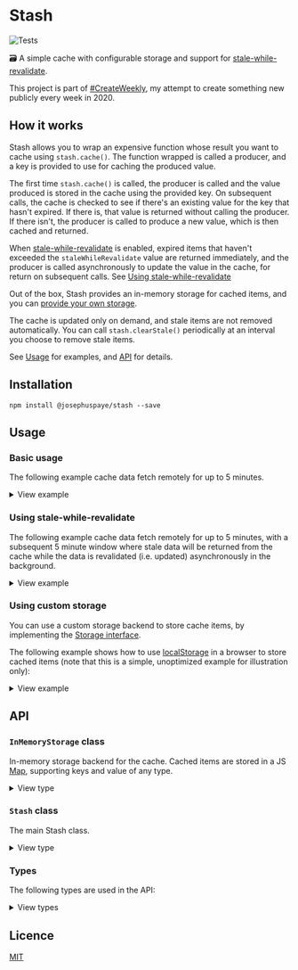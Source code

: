 # Stash

![Tests](https://github.com/JosephusPaye/stash/workflows/Tests/badge.svg)

🗃 A simple cache with configurable storage and support for [stale-while-revalidate](https://tools.ietf.org/html/rfc5861#section-3).

This project is part of [#CreateWeekly](https://twitter.com/JosephusPaye/status/1214853295023411200), my attempt to create something new publicly every week in 2020.

## How it works

Stash allows you to wrap an expensive function whose result you want to cache using `stash.cache()`. The function wrapped is called a producer, and a key is provided to use for caching the produced value.

The first time `stash.cache()` is called, the producer is called and the value produced is stored in the cache using the provided key. On subsequent calls, the cache is checked to see if there's an existing value for the key that hasn't expired. If there is, that value is returned without calling the producer. If there isn't, the producer is called to produce a new value, which is then cached and returned.

When [stale-while-revalidate](https://tools.ietf.org/html/rfc5861#section-3) is enabled, expired items that haven't exceeded the `staleWhileRevalidate` value are returned immediately, and the producer is called asynchronously to update the value in the cache, for return on subsequent calls. See [Using stale-while-revalidate](#using-stale-while-revalidate)

Out of the box, Stash provides an in-memory storage for cached items, and you can [provide your own storage](#using-custom-storage).

The cache is updated only on demand, and stale items are not removed automatically. You can call `stash.clearStale()` periodically at an interval you choose to remove stale items.

See [Usage](#usage) for examples, and [API](#api) for details.

## Installation

```
npm install @josephuspaye/stash --save
```

## Usage

### Basic usage

The following example cache data fetch remotely for up to 5 minutes.

<details>
<summary>View example</summary>

```js
import { Stash, InMemoryStorage } from '@josephuspaye/stash';

const stash = new Stash(new InMemoryStorage());

function timeout(interval) {
  return new Promise((resolve) => {
    setTimeout(resolve, interval * 1000);
  });
}

async function fetchData(url, maxAge) {
  return stash.cache(url, { maxAge }, async () => {
    console.log('fetching remote data...');
    const response = await fetch(url);
    return response.json();
  });
}

async function main() {
  const fiveMinutes = 5 * 50;
  const url = 'https://swapi.dev/api/people/4/?format=json';

  // On first call, the request will be made, and results will be cached for 5 minutes
  const data = await fetchData(url, fiveMinutes);
  console.log({ data });

  // Subsequent calls in the next 5 minutes will be resolved from the cache, without making a request
  const sameData = await fetchData(url, fiveMinutes);
  console.log(data === sameData); // true

  // Wait 5 minutes for `maxAge` to expire
  await timeout(fiveMinutes);

  // With the cache expired, the next call will make a request and return fresh data (which will be cached)
  const newData = await fetchData(url, fiveMinutes);
  console.log(data !== sameData); // true
}

main();
```

</details>

### Using stale-while-revalidate

The following example cache data fetch remotely for up to 5 minutes, with a subsequent 5 minute window where stale data will be returned from the cache while the data is revalidated (i.e. updated) asynchronously in the background.

<details>
<summary>View example</summary>

```js
import { Stash, InMemoryStorage } from '@josephuspaye/stash';

const stash = new Stash(new InMemoryStorage());

function timeout(interval) {
  return new Promise((resolve) => {
    setTimeout(resolve, interval * 1000);
  });
}

async function fetchData(url, maxAge, staleWhileRevalidate) {
  return stash.cache(url, { maxAge, staleWhileRevalidate }, async () => {
    console.log('fetching remote data...');
    const response = await fetch(url);
    return response.json();
  });
}

async function main() {
  const fiveMinutes = 5 * 60;
  const url = 'https://swapi.dev/api/people/4/?format=json';

  // On first call, the request is made and the results are cached for 5 minutes
  const data = await fetchData(url, fiveMinutes, fiveMinutes);
  console.log({ data });

  // Subsequent calls in the next 5 minutes are resolved from the cache, without making a request
  // Data resolved during this time is considered "fresh".
  const cachedData = await fetchData(url, fiveMinutes, fiveMinutes);
  console.log(data === cachedData); // true

  // Wait 5 minutes for `maxAge` to expire
  await timeout(fiveMinutes);

  // `maxAge` has be exceeded, making the cached data "stale". Because `staleWhileRevalidate` is set,
  // the stale data will be resolved from the cache immediately, while a request is made in the
  // background to update the data in the cache.
  const staleData = await fetchData(url, fiveMinutes, fiveMinutes);
  console.log(data === staleData); // true

  // The next call will get fresh data that was fetched when the previous call revalidated,
  // without making another request
  const revalidatedData = await fetchData(url, fiveMinutes, fiveMinutes);
  console.log(data !== revalidatedData); // true

  // Wait 10 minutes for `maxAge` and `staleWhileRevalidate` to expire
  await timeout(fiveMinutes * 2);

  // After the `staleWhileRevalidate` window expires, the next call will make a request and cache the results
  // are cached for 5 minutes, just like the very first call above
  const newData = await fetchData(url, fiveMinutes, fiveMinutes);
  console.log(data !== newData); // true
}

main();
```

</details>

### Using custom storage

You can use a custom storage backend to store cache items, by implementing the [Storage interface](#types).

The following example shows how to use [localStorage](https://developer.mozilla.org/en-US/docs/Web/API/Window/localStorage) in a browser to store cached items (note that this is a simple, unoptimized example for illustration only):

<details>
<summary>View example</summary>

```js
import { Stash, InMemoryStorage } from '@josephuspaye/stash';

class LocalStorage {
  constructor() {
    this.storageKey = 'stash-cache';
  }

  readLocalStorage() {
    return JSON.parse(localStorage.get(this.storageKey) || '{}');
  }

  size() {
    return Object.keys(this.readLocalStorage()).length;
  }

  has(key) {
    return this.readLocalStorage()[key] !== undefined;
  }

  get(key) {
    return this.readLocalStorage()[key];
  }

  set(key, value) {
    const cache = this.readLocalStorage();
    cache[key] = value;
    localStorage.set(this.storageKey, JSON.stringify(cache));
    return this;
  }

  delete(key) {
    const cache = this.readLocalStorage();

    if (cache[key] !== undefined) {
      delete cache[key];
      localStorage.set(this.storageKey, JSON.stringify(cache));
      return true;
    }

    return false;
  }

  clearMatching(matcher) {
    const cache = this.readLocalStorage();

    for (const [key, value] of Object.entries(cache)) {
      if (matcher(key, value)) {
        delete cache[key];
      }
    }

    localStorage.set(this.storageKey, JSON.stringify(cache));
  }

  clear() {
    localStorage.set(this.storageKey, '{}');
  }
}

// Create stash instance with the custom LocalStorage backend
const stash = new Stash(new LocalStorage());

// use stash as normal
```

</details>

## API

### `InMemoryStorage` class

In-memory storage backend for the cache. Cached items are stored in a JS [Map](https://developer.mozilla.org/en-US/docs/Web/JavaScript/Reference/Global_Objects/Map), supporting keys and value of any type.

<details>
<summary>View type</summary>

```ts
class InMemoryStorage<K, V> implements Storage<K, V> {
  /**
   * Create a new in-memory storage backend.
   */
  constructor();
}
```

</details>

### `Stash` class

The main Stash class.

<details>
<summary>View type</summary>

```ts
class Stash<K, V> {
  /**
   * Create a new stash with the given storage and default options. The default
   * options will be used when `stash.cache()` is called without options.
   * By default, `maxAge` is 1 hour, and `staleWhileRevalidate` is 0.
   */
  constructor(
    storage: Storage<K, V>,
    defaultCacheOptions?: Required<CacheOptions>
  );

  /**
   * Get the number of items stored in the cache
   */
  size(): number;

  /**
   * Run the given producer, store the value it produces in the cache, and return the value.
   *
   * - If no value for the given key is in the cache, the producer is called and the value
   *   it produces is stored in the cache
   *
   * - If a value for the given key in the cache, one of the following happens:
   *   - if the cached value has not exceeded `maxAge`, it is returned and the producer
   *     is not called
   *   - if the cached value has exceeded `maxAge`, and `staleWhileRevalidate` is set and
   *     has not been exceeded, then the stale value is returned, and the producer is
   *     called asynchronously to revalidate (i.e. update) the value
   */
  cache(key: K, producer: Producer<V>): Promise<V>;
  cache(key: K, options: CacheOptions, producer: Producer<V>): Promise<V>;

  /**
   * Clear all stale items in the cache
   */
  clearStale(): void;

  /**
   * Clear all items in the cache
   */
  clear(): void;
}
```

</details>

### Types

The following types are used in the API:

<details>
<summary>View types</summary>

```ts
/**
 * Interface for cache storage backends
 */
interface Storage<K, V> {
  /**
   * Get the number of items stored
   */
  size(): number;

  /**
   * Check an item is stored with the given key
   */
  has(key: K): boolean;

  /**
   * Get the value of the item stored with the given key if available, or undefined otherwise
   */
  get(key: K): CachedValue<V> | undefined;

  /**
   * Store the given value with the given key
   */
  set(key: K, cached: CachedValue<V>): this;

  /**
   * Delete the item with the given key. Returns true if an item was found and deleted, false otherwise.
   */
  delete(key: K): boolean;

  /**
   * Delete all items that match with the given matcher
   *
   * @param matcher A matcher that takes the key and value of an item and returns true if the item
   *                should be deleted, and false otherwise
   */
  clearMatching(matcher: (key: K, cached: CachedValue<V>) => boolean): void;

  /**
   * Delete all items in storage
   */
  clear(): void;
}

/**
 * A cached value
 */
interface CachedValue<V> {
  /**
   * The value
   */
  value: V;

  /**
   * When the value was stored in the cache, in seconds since the UNIX Epoch
   */
  storedAt: number;

  /**
   * How long the item should be in the cache before it's considered stale, in seconds
   */
  maxAge: number;

  /**
   * For how long a stale value should be returned after it becomes stale, in seconds
   */
  staleWhileRevalidate: number;
}

/**
 * A function (possibly async) that produces the value to cache
 */
type Producer<V> =
  | ((options: { isRevalidating: boolean }) => V)
  | ((options: { isRevalidating: boolean }) => Promise<V>);

/**
 * Options for caching items.
 */
type CacheOptions = {
  /**
   * How long the item should be in the cache before it's considered stale, in seconds
   */
  maxAge?: number;

  /**
   * For how long a stale value should be returned after it becomes stale, in seconds
   */
  staleWhileRevalidate?: number;
};
```

</details>

## Licence

[MIT](LICENCE)
